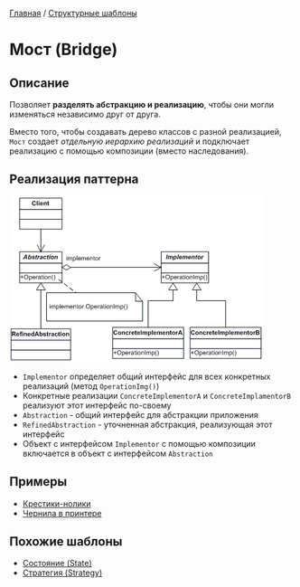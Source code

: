 [Главная](../..) / [Структурные шаблоны](..)

# Мост (Bridge)

## Описание

Позволяет **разделять абстракцию и реализацию**, чтобы они могли изменяться независимо друг от друга. 

Вместо того, чтобы создавать дерево классов с разной реализацией, `Мост` создает *отдельную иерархию реализаций* и подключает реализацию с помощью композиции (вместо наследования).

## Реализация паттерна

![Схема паттерна Мост](./scheme/scheme.gif)

* `Implementor` определяет общий интерфейс для всех конкретных реализаций (метод `OperationImg()`)
* Конкретные реализации `ConcreteImplementorA` и `ConcreteImplamentorB` реализуют этот интерфейс по-своему
* `Abstraction` - общий интерфейс для абстракции приложения
* `RefinedAbstraction` - уточненная абстракция, реализующая этот интерфейс
* Объект с интерфейсом `Implementor` с помощью композиции включается в объект с интерфейсом `Abstraction`

## Примеры

* [Крестики-нолики](./ticTacToe)
* [Чернила в принтере](./printer)

## Похожие шаблоны

* [Состояние (State)](../behavioral/state)
* [Стратегия (Strategy)](../behavioral/strategy)
